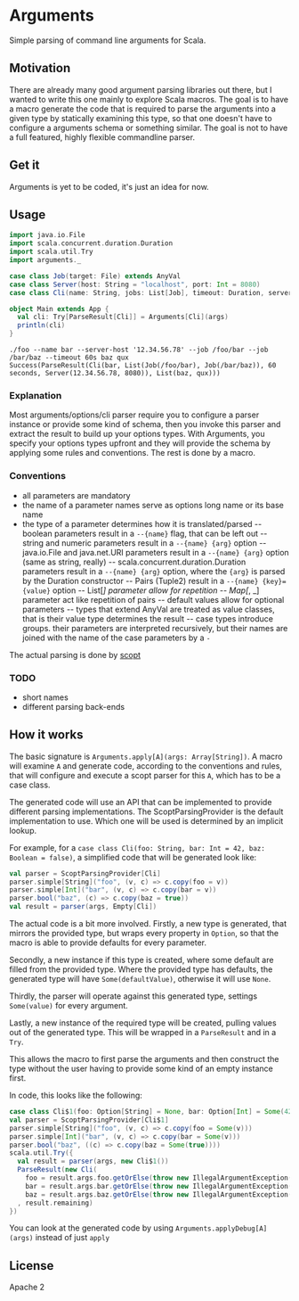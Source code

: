 Arguments
=========

Simple parsing of command line arguments for Scala.

## Motivation

There are already many good argument parsing libraries out there,
but I wanted to write this one mainly to explore Scala macros.
The goal is to have a macro generate the code that is required to
parse the arguments into a given type by statically examining this type,
so that one doesn't have to configure a arguments schema or something similar.
The goal is not to have a full featured, highly flexible commandline parser.


## Get it

Arguments is yet to be coded, it's just an idea for now.

## Usage

```scala
import java.io.File
import scala.concurrent.duration.Duration
import scala.util.Try
import arguments._

case class Job(target: File) extends AnyVal
case class Server(host: String = "localhost", port: Int = 8080)
case class Cli(name: String, jobs: List[Job], timeout: Duration, server: Server)

object Main extends App {
  val cli: Try[ParseResult[Cli]] = Arguments[Cli](args)
  println(cli)
}
```


```
./foo --name bar --server-host '12.34.56.78' --job /foo/bar --job /bar/baz --timeout 60s baz qux
Success(ParseResult(Cli(bar, List(Job(/foo/bar), Job(/bar/baz)), 60 seconds, Server(12.34.56.78, 8080)), List(baz, qux)))
```

### Explanation

Most arguments/options/cli parser require you to configure a parser instance or provide some kind of schema,
then you invoke this parser and extract the result to build up your options types.
With Arguments, you specify your options types upfront and they will provide the schema
by applying some rules and conventions. The rest is done by a macro.

### Conventions

- all parameters are mandatory
- the name of a parameter names serve as options long name or its base name
- the type of a parameter determines how it is translated/parsed
-- boolean parameters result in a `--{name}` flag, that can be left out
-- string and numeric parameters result in a `--{name} {arg}` option
-- java.io.File and java.net.URI parameters result in a `--{name} {arg}` option (same as string, really)
-- scala.concurrent.duration.Duration parameters result in a `--{name} {arg}` option, where the `{arg}` is parsed by the Duration constructor
-- Pairs (Tuple2) result in a `--{name} {key}={value}` option
-- List[_] parameter allow for repetition
-- Map[_, _] parameter act like repetition of pairs
-- default values allow for optional parameters
-- types that extend AnyVal are treated as value classes, that is their value type determines the result
-- case types introduce groups. their parameters are interpreted recursively, but their names are joined with the name of the case parameters by a `-`

The actual parsing is done by [scopt](https://github.com/scopt/scopt)

### TODO

- short names
- different parsing back-ends

## How it works

The basic signature is `Arguments.apply[A](args: Array[String])`.
A macro will examine `A` and generate code, according to the conventions and rules,
that will configure and execute a scopt parser for this `A`, which has to be a case class.

The generated code will use an API that can be implemented to provide different parsing implementations.
The ScoptParsingProvider is the default implementation to use. Which one will be used is determined by
an implicit lookup.

For example, for a `case class Cli(foo: String, bar: Int = 42, baz: Boolean = false)`,
a simplified code that will be generated look like:

```scala
val parser = ScoptParsingProvider[Cli]
parser.simple[String]("foo", (v, c) => c.copy(foo = v))
parser.simple[Int]("bar", (v, c) => c.copy(bar = v))
parser.bool("baz", (c) => c.copy(baz = true))
val result = parser(args, Empty[Cli])
```

The actual code is a bit more involved.
Firstly, a new type is generated, that mirrors the provided type, but wraps every property in `Option`,
so that the macro is able to provide defaults for every parameter.

Secondly, a new instance if this type is created, where some default are filled from the provided type.
Where the provided type has defaults, the generated type will have `Some(defaultValue)`, otherwise it will use `None`.

Thirdly, the parser will operate against this generated type, settings `Some(value)` for every argument.

Lastly, a new instance of the required type will be created, pulling values out of the generated type.
This will be wrapped in a `ParseResult` and in a `Try`.

This allows the macro to first parse the arguments and then construct the type without the user
having to provide some kind of an empty instance first.

In code, this looks like the following:

```scala
case class Cli$1(foo: Option[String] = None, bar: Option[Int] = Some(42), baz: Option[Boolean] = Some(false))
val parser = ScoptParsingProvider[Cli$1]
parser.simple[String]("foo", (v, c) => c.copy(foo = Some(v)))
parser.simple[Int]("bar", (v, c) => c.copy(bar = Some(v)))
parser.bool("baz", ((c) => c.copy(baz = Some(true))))
scala.util.Try({
  val result = parser(args, new Cli$1())
  ParseResult(new Cli(
    foo = result.args.foo.getOrElse(throw new IllegalArgumentException("foo is missing")),
    bar = result.args.bar.getOrElse(throw new IllegalArgumentException("bar is missing")),
    baz = result.args.baz.getOrElse(throw new IllegalArgumentException("baz is missing")))
  , result.remaining)
})
```

You can look at the generated code by using `Arguments.applyDebug[A](args)` instead of just `apply`

## License

Apache 2
